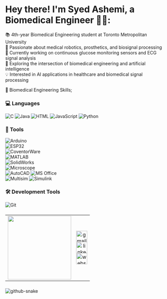 # Hey there! I'm Syed Ashemi, a Biomedical Engineer 👋🏼:
📚 4th-year Biomedical Engineering student at Toronto Metropolitan University<br> 🧪 Passionate about medical robotics, prosthetics, and biosignal processing<br> 🔬 Currently working on continuous glucose monitoring sensors and ECG signal analysis<br> 🤖 Exploring the intersection of biomedical engineering and artificial intelligence<br> 💡 Interested in AI applications in healthcare and biomedical signal processing


🏥 Biomedical Engineering Skills;
### 💻 Languages
![C](https://img.shields.io/badge/c-%2300599C.svg?style=for-the-badge&logo=c&logoColor=white) 
![Java](https://img.shields.io/badge/java-%23ED8B00.svg?style=for-the-badge&logo=openjdk&logoColor=white)
![HTML](https://img.shields.io/badge/html-%23E34F26.svg?style=for-the-badge&logo=html5&logoColor=white)
![JavaScript](https://img.shields.io/badge/javascript-%23323330.svg?style=for-the-badge&logo=javascript&logoColor=%23F7DF1E) 
![Python](https://img.shields.io/badge/python-3670A0?style=for-the-badge&logo=python&logoColor=ffdd54) 

### 🧬 Tools
![Arduino](https://img.shields.io/badge/Arduino-%23A32929.svg?style=for-the-badge&logo=arduino&logoColor=white)  
![ESP32](https://img.shields.io/badge/ESP32-%23202C2A.svg?style=for-the-badge&logo=espressif&logoColor=white)  
![CoventorWare](https://img.shields.io/badge/CoventorWare-%2363BDBE.svg?style=for-the-badge&logo=autodesk&logoColor=white)  
![MATLAB](https://img.shields.io/badge/MATLAB-%23E5B600.svg?style=for-the-badge&logo=matlab&logoColor=white)  
![SolidWorks](https://img.shields.io/badge/SolidWorks-%233A5DFF.svg?style=for-the-badge&logo=solidworks&logoColor=white)  
![Microscope](https://img.shields.io/badge/Microscope-%23B4C8D8.svg?style=for-the-badge&logoColor=black)  
![AutoCAD](https://img.shields.io/badge/AutoCAD-%23F26A00.svg?style=for-the-badge&logo=autocad&logoColor=white) 
![MS Office](https://img.shields.io/badge/MS_Office-%23D83B01.svg?style=for-the-badge&logo=microsoft-office&logoColor=white)  
![Multisim](https://img.shields.io/badge/Multisim-%23004C77.svg?style=for-the-badge&logo=ni&logoColor=white)
![Simulink](https://img.shields.io/badge/Simulink-%23E40046.svg?style=for-the-badge&logo=mathworks&logoColor=white)

### 🛠️ Development Tools
![Git](https://img.shields.io/badge/git-%23F05033.svg?style=for-the-badge&logo=git&logoColor=white) 


###

###
<div align="center">
  
</div>

<table align="center">
  <tr>
    <td align="center" width="200">
      <img height="200" width="200" src="https://media.giphy.com/media/2A6tbpRMi98NPSzUNk/giphy.gif" />
    </td>
    <td align="center">
      <a href="mailto:syed.tam2016@gmail.com" target="_blank">
        <img src="https://img.shields.io/static/v1?message=Gmail&logo=gmail&label=&color=D14836&logoColor=white&labelColor=&style=for-the-badge" height="35" alt="gmail logo"  />
      </a>
      <br>
      <a href="https://www.linkedin.com/in/syed-ashemi-423904226/" target="_blank">
        <img src="https://img.shields.io/static/v1?message=LinkedIn&logo=linkedin&label=&color=0077B5&logoColor=white&labelColor=&style=for-the-badge" height="35" alt="linkedin logo"  />
      </a>
      <br>
      <a href="https://yourwebsite.com" target="_blank">
        <img src="https://img.shields.io/static/v1?message=Website&logo=internet-           explorer&label=&color=0078D4&logoColor=white&labelColor=&style=for-the-badge" height="35" alt="website logo" />
      </a>
    </td>
  </tr>
</table>

###


<picture>
  <source media="(prefers-color-scheme: dark)" srcset="https://raw.githubusercontent.com/tobiasmeyhoefer/tobiasmeyhoefer/output/github-snake-dark.svg" />
  <source media="(prefers-color-scheme: light)" srcset="https://raw.githubusercontent.com/tobiasmeyhoefer/tobiasmeyhoefer/output/github-snake.svg" />
  <img alt="github-snake" src="https://raw.githubusercontent.com/tobiasmeyhoefer/tobiasmeyhoefer/output/github-snake.svg" />
</picture>
